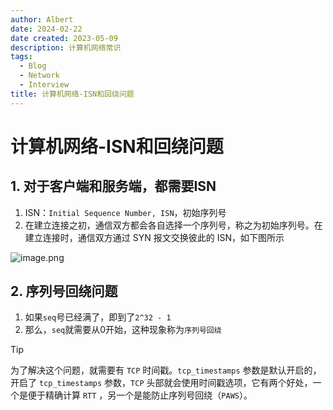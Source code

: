```yaml
---
author: Albert
date: 2024-02-22
date created: 2023-05-09
description: 计算机网络常识
tags:
  - Blog
  - Network
  - Interview
title: 计算机网络-ISN和回绕问题
---
```


# 计算机网络-ISN和回绕问题

## 1. 对于客户端和服务端，都需要ISN

1. ISN：`Initial Sequence Number, ISN`，初始序列号
2. 在建立连接之初，通信双方都会各自选择一个序列号，称之为初始序列号。在建立连接时，通信双方通过 SYN 报文交换彼此的 ISN，如下图所示

![image.png](https://img-20221128.oss-cn-shanghai.aliyuncs.com/img-2022-11/20230414182308.png)

## 2. 序列号回绕问题

1. 如果`seq`号已经满了，即到了`2^32 - 1`
2. 那么，`seq`就需要从0开始，这种现象称为`序列号回绕`

> [!tip]
> 为了解决这个问题，就需要有 `TCP` 时间戳。`tcp_timestamps` 参数是默认开启的，开启了 `tcp_timestamps` 参数，`TCP` 头部就会使用时间戳选项，它有两个好处，一个是便于精确计算 `RTT` ，另一个是能防止序列号回绕（`PAWS`）。
